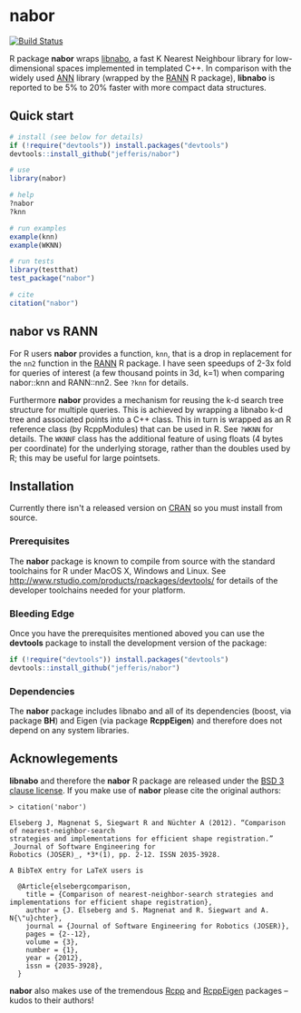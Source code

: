 # nabor
[![Build Status](https://travis-ci.org/jefferis/nabor.svg)](https://travis-ci.org/jefferis/nabor) 

R package **nabor** wraps [libnabo](https://github.com/ethz-asl/libnabo), 
a fast K Nearest Neighbour library for low-dimensional spaces implemented in templated C++.
In comparison with the widely used [ANN](http://www.cs.umd.edu/~mount/ANN) library (wrapped by the
[RANN](http://cran.r-project.org/web/packages/RANN/index.html) R package), **libnabo** is reported
to be 5% to 20% faster with more compact data structures.

## Quick start
```r
# install (see below for details)
if (!require("devtools")) install.packages("devtools")
devtools::install_github("jefferis/nabor")

# use
library(nabor)

# help
?nabor
?knn

# run examples
example(knn)
example(WKNN)

# run tests
library(testthat)
test_package("nabor")

# cite
citation("nabor")
```

## nabor vs RANN
For R users **nabor** provides a function, `knn`, that is a drop in replacement for
the `nn2` function in the [RANN](http://cran.r-project.org/web/packages/RANN/index.html) 
R package. I have seen speedups of 2-3x fold for queries of interest (a few thousand
points in 3d, k=1) when comparing nabor::knn and RANN::nn2. See `?knn` for details.

Furthermore **nabor** provides a mechanism for reusing the k-d search tree structure for 
multiple queries. This is achieved by wrapping a libnabo k-d tree and associated points
into a C++ class. This in turn is wrapped as an R reference class (by RcppModules)
that can be used in R. See `?WKNN` for details. The `WKNNF` class has the additional
feature of using floats (4 bytes per coordinate) for the underlying storage, rather
than the doubles used by R; this may be useful for large pointsets.
## Installation
Currently there isn't a released version on [CRAN](http://cran.r-project.org/)
so you must install from source.

### Prerequisites
The **nabor** package is known to compile from source with the standard 
toolchains for R under MacOS X, Windows and Linux.
See http://www.rstudio.com/products/rpackages/devtools/ for details of the
developer toolchains needed for your platform.

### Bleeding Edge
Once you have the prerequisites mentioned aboved you can use the **devtools**
package to install the development version of the package:

```r
if (!require("devtools")) install.packages("devtools")
devtools::install_github("jefferis/nabor")
```
### Dependencies
The **nabor** package includes libnabo and all of its dependencies (boost, via 
package **BH**) and Eigen (via package **RcppEigen**) and therefore does not
depend on any system libraries.

## Acknowlegements
**libnabo** and therefore the **nabor** R package are released under the 
[BSD 3 clause license](http://www.r-project.org/Licenses/BSD_3_clause). If you
make use of **nabor** please cite the original authors:

```
> citation('nabor')

Elseberg J, Magnenat S, Siegwart R and Nüchter A (2012). “Comparison of nearest-neighbor-search
strategies and implementations for efficient shape registration.” _Journal of Software Engineering for
Robotics (JOSER)_, *3*(1), pp. 2-12. ISSN 2035-3928.

A BibTeX entry for LaTeX users is

  @Article{elsebergcomparison,
    title = {Comparison of nearest-neighbor-search strategies and implementations for efficient shape registration},
    author = {J. Elseberg and S. Magnenat and R. Siegwart and A. N{\"u}chter},
    journal = {Journal of Software Engineering for Robotics (JOSER)},
    pages = {2--12},
    volume = {3},
    number = {1},
    year = {2012},
    issn = {2035-3928},
  }

```

**nabor** also makes use of the tremendous [Rcpp](http://cran.r-project.org/web/packages/Rcpp/index.html)
and [RcppEigen](http://cran.r-project.org/web/packages/RcppEigen/index.html) packages –
kudos to their authors!

